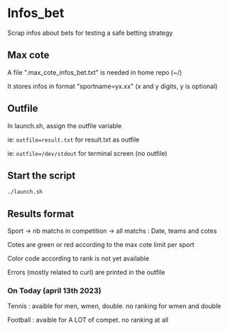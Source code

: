 # Infos_bet
Scrap infos about bets for testing a safe betting strategy

## Max cote
A file ".max_cote_infos_bet.txt" is needed in home repo (~/)

It stores infos in format "sportname=yx.xx" (x and y digits, y is optional)

## Outfile
In launch.sh, assign the outfile variable

ie: `outfile=result.txt` for result.txt as outfile

ie: `outfile=/dev/stdout` for terminal screen (no outfile)

## Start the script 
`./launch.sh`

## Results format
Sport -> nb matchs in competition -> all matchs : Date, teams and cotes

Cotes are green or red according to the max cote limit per sport

Color code according to rank is not yet available

Errors (mostly related to curl) are printed in the outfile

### On Today (april 13th 2023)
Tennis : avaible for men, wmen, double. no ranking for wmen and double

Football : avaible for A LOT of compet. no ranking at all

